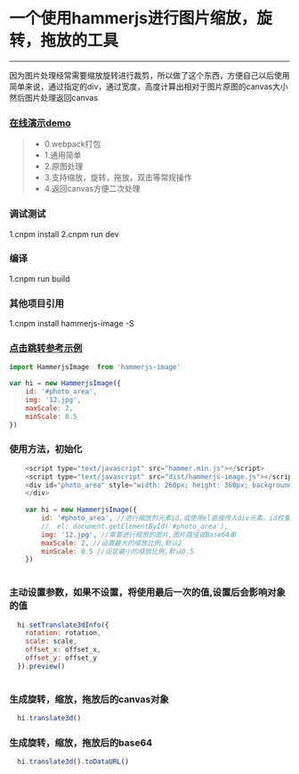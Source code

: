 # 一个使用hammerjs进行图片缩放，旋转，拖放的工具
------
因为图片处理经常需要缩放旋转进行裁剪，所以做了这个东西，方便自己以后使用
简单来说，通过指定的div，通过宽度，高度计算出相对于图片原图的canvas大小然后图片处理返回canvas

### [在线演示demo](https://rzl.github.io/hammerjs-image/demo/index.html)


> * 0.webpack打包
> * 1.通用简单
> * 2.原图处理
> * 3.支持缩放，旋转，拖放，双击等常规操作
> * 4.返回canvas方便二次处理

### 调试测试
1.cnpm install
2.cnpm run dev

### 编译
1.cnpm run build

### 其他项目引用
1.cnpm install hammerjs-image -S
### [点击跳转参考示例](https://github.com/rzl/hammerjs-image-test)

```js
import HammerjsImage  from 'hammerjs-image'

var hi = new HammerjsImage({
    id: '#photo_area',
    img: '12.jpg',
    maxScale: 2,
    minScale: 0.5
})
```

### 使用方法，初始化
```js
    <script type="text/javascript" src="hammer.min.js"></script>
    <script type="text/javascript" src="dist/hammerjs-image.js"></script>
    <div id="photo_area" style="width: 260px; height: 360px; background-color: black; overflow: hidden;">
    </div>
    
    var hi = new HammerjsImage({
        id: '#photo_area', //进行缩放的元素id,或使用el直接传入div元素，id权重较高
        //  el: document.getElementById('#photo_area'),
        img: '12.jpg', //需要进行缩放的图片,图片路径或Base64串
        maxScale: 2, //设置最大的缩放比例,默认2
        minScale: 0.5 //设定最小的缩放比例,默认0.5
    })
    
```

### 主动设置参数，如果不设置，将使用最后一次的值,设置后会影响对象的值
```js
  hi.setTranslate3dInfo({
    rotation: rotation,
    scale: scale,
    offset_x: offset_x,
    offset_y: offset_y
  }).preview()
    
```

### 生成旋转，缩放，拖放后的canvas对象
```js
  hi.translate3d()
```

### 生成旋转，缩放，拖放后的base64
```js
  hi.translate3d().toDataURL()
```
